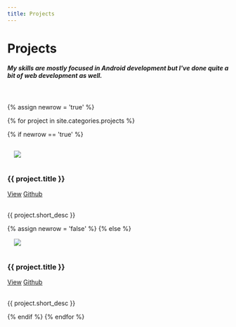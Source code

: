 ```yaml
---
title: Projects
---
```


# Projects

##### My skills are mostly focused in Android development but I've done quite a bit of web development as well.


<div class="container-fluid">

  <br />

  {% assign newrow = 'true' %}

  {% for project in site.categories.projects %}

  {% if newrow == 'true' %}
    <div class="row">
      <div class="col-md-6">
        <div class="panel">
          <div class="row">
            <div class="col-md-3">
              <img src="images/{{ project.logo }}" style="margin: 15px">
            </div>
            <div class="col-md-9">
              <h3>{{ project.title }}</h3>
              <a href="{{ project.url }}" class="btn btn-primary">View</a>&nbsp;<a href="{{ project.github }}" class="btn btn-success">Github</a>
              <br />
              <br />
              <p>{{ project.short_desc }}</p>
            </div>
          </div>
        </div>
      </div>
      {% assign newrow = 'false' %}
  {% else %}
      <div class="col-md-6">
        <div class="panel">
          <div class="row">
            <div class="col-md-3">
              <img src="images/{{ project.logo }}" style="margin: 15px">
            </div>
            <div class="col-md-9">
              <h3>{{ project.title }}</h3>
              <a href="{{ project.url }}" class="btn btn-primary">View</a>&nbsp;<a href="{{ project.github }}" class="btn btn-success">Github</a>
              <br />
              <br />
              <p>{{ project.short_desc }}</p>
            </div>
          </div>
        </div>
      </div>
    </div>
  {% endif %}
  {% endfor %}

</div>
